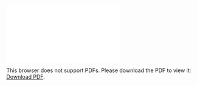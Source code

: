 <object data="christ-in-song/CIS1908pdfs/239.pdf" type="application/pdf" width="100%" height="1024px">
    <embed src="christ-in-song/CIS1908pdfs/239.pdf">
        <p>This browser does not support PDFs. Please download the PDF to view it: <a href="christ-in-song/CIS1908pdfs/239.pdf">Download PDF</a>.</p>
    </embed>
</object>
